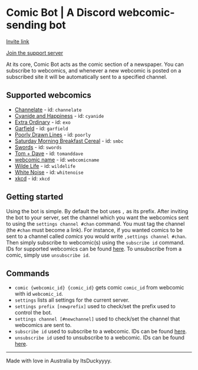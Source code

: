 # Comic Bot | A Discord webcomic-sending bot
[Invite link](https://discordapp.com/oauth2/authorize?client_id=490328544757678091&scope=bot&permissions=536923136)

[Join the support server](https://discord.gg/FFA9RJE)

At its core, Comic Bot acts as the comic section of a newspaper. You can subscribe to webcomics, and whenever a new webcomic is posted on a subscribed site it will be automatically sent to a specified channel.

## Supported webcomics
* [Channelate](http://channelate.com/) - id: `channelate`
* [Cyanide and Happiness](http://explosm.net/) - id: `cyanide`
* [Extra Ordinary](https://exocomics.com/) - id: `exo`
* [Garfield](https://garfield.com/) - id: `garfield`
* [Poorly Drawn Lines](http://poorlydrawnlines.com/) - id: `poorly`
* [Saturday Morning Breakfast Cereal](https://smbc-comics.com) - id: `smbc`
* [Swords](https://swordscomic.com/) - id: `swords`
* [Tom + Dave](http://tomanddave.cfw.me/) - id: `tomanddave`
* [webcomic name](http://webcomicname.com/) - id: `webcomicname`
* [Wilde Life](http://wildelifecomic.com/) - id: `wildelife`
* [White Noise](http://www.white-noise-comic.com/) - id: `whitenoise`
* [xkcd](http://xkcd.com/) - id: `xkcd`

## Getting started
Using the bot is simple. By default the bot uses `,` as its prefix. After inviting the bot to your server, set the channel which you want the webcomics sent to using the `settings channel #chan` command. You must tag the channel (the `#chan` must become a link). For instance, if you wanted comics to be sent to a channel called *comics* you would write `,settings channel #chan`. Then simply subscribe to webcomic(s) using the `subscribe id` command. IDs for supported webcomics can be found [here](#supported-webcomics). To unsubscribe from a comic, simply use `unsubscribe id`. 

## Commands
* `comic {webcomic_id} {comic_id}` gets comic `comic_id` from webcomic with id `webcomic_id`.
* `settings` lists all settings for the current server.
* `settings prefix [newprefix]` used to check/set the prefix used to control the bot.
* `settings channel [#newchannel]` used to check/set the channel that webcomics are sent to.
* `subscribe id` used to subscribe to a webcomic. IDs can be found [here](#supported-webcomics).
* `unsubscribe id` used to unsubscribe to a webcomic. IDs can be found [here](#supported-webcomics).

---
Made with love in Australia by ItsDuckyyyy.